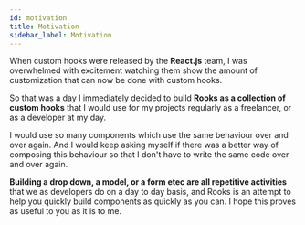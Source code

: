 ```yaml
---
id: motivation
title: Motivation
sidebar_label: Motivation
---
```


When custom hooks were released by the **React.js** team, I was overwhelmed with excitement watching them show the amount of customization that can now be done with custom hooks. 

So that was a day I immediately decided to build **Rooks as a collection of custom hooks** that I would use for my projects regularly as a freelancer, or as a developer at my day. 

I would use so many components which use the same behaviour over and over again. And I would keep asking myself if there was a better way of composing this behaviour so that I don't have to write the same code over and over again. 

**Building a drop down, a model, or a form etec are all repetitive activities** that we as developers do on a day to day basis, and Rooks is an attempt to help you quickly build components as quickly as you can. I hope this proves as useful to you as it is to me.